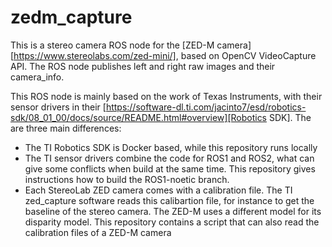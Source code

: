 # zedm_capture
This is a stereo camera ROS node for the [ZED-M camera][https://www.stereolabs.com/zed-mini/], based on OpenCV VideoCapture API. The ROS node publishes left and right raw images and their camera_info.

This ROS node is mainly based on the work of Texas Instruments, with their sensor drivers in their [https://software-dl.ti.com/jacinto7/esd/robotics-sdk/08_01_00/docs/source/README.html#overview][Robotics SDK]. The are three main differences:

* The TI Robotics SDK is Docker based, while this repository runs locally
* The TI sensor drivers combine the code for ROS1 and ROS2, what can give some conflicts when build at the same time. This repository gives instructions how to build the ROS1-noetic branch.
* Each StereoLab ZED camera comes with a calibration file. The TI zed_capture software reads this calibartion file, for instance to get the baseline of the stereo camera. The ZED-M uses a different model for its disparity model. This repository contains a script that can also read the calibration files of a ZED-M camera
